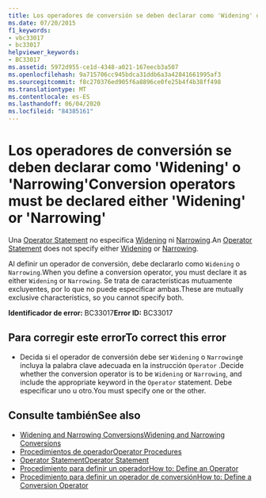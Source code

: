 ```yaml
---
title: Los operadores de conversión se deben declarar como 'Widening' o 'Narrowing'
ms.date: 07/20/2015
f1_keywords:
- vbc33017
- bc33017
helpviewer_keywords:
- BC33017
ms.assetid: 5972d955-ce1d-4348-a021-167eecb3a507
ms.openlocfilehash: 9a715706cc945bdca31ddb6a3a42841661995af3
ms.sourcegitcommit: f8c270376ed905f6a8896ce0fe25b4f4b38ff498
ms.translationtype: MT
ms.contentlocale: es-ES
ms.lasthandoff: 06/04/2020
ms.locfileid: "84385161"
---
```

# <a name="conversion-operators-must-be-declared-either-widening-or-narrowing"></a><span data-ttu-id="82d2e-102">Los operadores de conversión se deben declarar como 'Widening' o 'Narrowing'</span><span class="sxs-lookup"><span data-stu-id="82d2e-102">Conversion operators must be declared either 'Widening' or 'Narrowing'</span></span>
<span data-ttu-id="82d2e-103">Una [Operator Statement](../language-reference/statements/operator-statement.md) no especifica [Widening](../language-reference/modifiers/widening.md) ni [Narrowing](../language-reference/modifiers/narrowing.md).</span><span class="sxs-lookup"><span data-stu-id="82d2e-103">An [Operator Statement](../language-reference/statements/operator-statement.md) does not specify either [Widening](../language-reference/modifiers/widening.md) or [Narrowing](../language-reference/modifiers/narrowing.md).</span></span>  
  
 <span data-ttu-id="82d2e-104">Al definir un operador de conversión, debe declararlo como `Widening` o `Narrowing`.</span><span class="sxs-lookup"><span data-stu-id="82d2e-104">When you define a conversion operator, you must declare it as either `Widening` or `Narrowing`.</span></span> <span data-ttu-id="82d2e-105">Se trata de características mutuamente excluyentes, por lo que no puede especificar ambas.</span><span class="sxs-lookup"><span data-stu-id="82d2e-105">These are mutually exclusive characteristics, so you cannot specify both.</span></span>  
  
 <span data-ttu-id="82d2e-106">**Identificador de error:** BC33017</span><span class="sxs-lookup"><span data-stu-id="82d2e-106">**Error ID:** BC33017</span></span>  
  
## <a name="to-correct-this-error"></a><span data-ttu-id="82d2e-107">Para corregir este error</span><span class="sxs-lookup"><span data-stu-id="82d2e-107">To correct this error</span></span>  
  
- <span data-ttu-id="82d2e-108">Decida si el operador de conversión debe ser `Widening` o `Narrowing`e incluya la palabra clave adecuada en la instrucción `Operator` .</span><span class="sxs-lookup"><span data-stu-id="82d2e-108">Decide whether the conversion operator is to be `Widening` or `Narrowing`, and include the appropriate keyword in the `Operator` statement.</span></span> <span data-ttu-id="82d2e-109">Debe especificar uno u otro.</span><span class="sxs-lookup"><span data-stu-id="82d2e-109">You must specify one or the other.</span></span>  
  
## <a name="see-also"></a><span data-ttu-id="82d2e-110">Consulte también</span><span class="sxs-lookup"><span data-stu-id="82d2e-110">See also</span></span>

- [<span data-ttu-id="82d2e-111">Widening and Narrowing Conversions</span><span class="sxs-lookup"><span data-stu-id="82d2e-111">Widening and Narrowing Conversions</span></span>](../programming-guide/language-features/data-types/widening-and-narrowing-conversions.md)
- [<span data-ttu-id="82d2e-112">Procedimientos de operador</span><span class="sxs-lookup"><span data-stu-id="82d2e-112">Operator Procedures</span></span>](../programming-guide/language-features/procedures/operator-procedures.md)
- [<span data-ttu-id="82d2e-113">Operator Statement</span><span class="sxs-lookup"><span data-stu-id="82d2e-113">Operator Statement</span></span>](../language-reference/statements/operator-statement.md)
- [<span data-ttu-id="82d2e-114">Procedimiento para definir un operador</span><span class="sxs-lookup"><span data-stu-id="82d2e-114">How to: Define an Operator</span></span>](../programming-guide/language-features/procedures/how-to-define-an-operator.md)
- [<span data-ttu-id="82d2e-115">Procedimiento para definir un operador de conversión</span><span class="sxs-lookup"><span data-stu-id="82d2e-115">How to: Define a Conversion Operator</span></span>](../programming-guide/language-features/procedures/how-to-define-a-conversion-operator.md)
